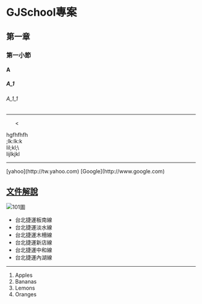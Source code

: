 # GJSchool專案
## 第一章
### 第一小節
#### A
##### A_1
###### A_1_1

<hr>
  <ul>
     <
  </ul> hgfhfhfh<br>
   ;lk:lk:k<br>
   lil;kl;\<br>
   lijlkjkl<br>

<hr>
[yahoo](http://tw.yahoo.com)
[Google](http://www.google.com)

## [文件解說](blog/index.html)

![101圖](pic/101.jpg)</a>

<ul type="disk">
<li>台北捷運板南線</li>
<li>台北捷運淡水線</li>
<li>台北捷運木柵線</li>
<li>台北捷運新店線</li>
<li>台北捷運中和線</li>
<li>台北捷運內湖線</li>
</ul>

<hr>
<ol type="1">
<li>Apples</li>
<li>Bananas</li>
<li>Lemons</li>
<li>Oranges</li>
</ol>
